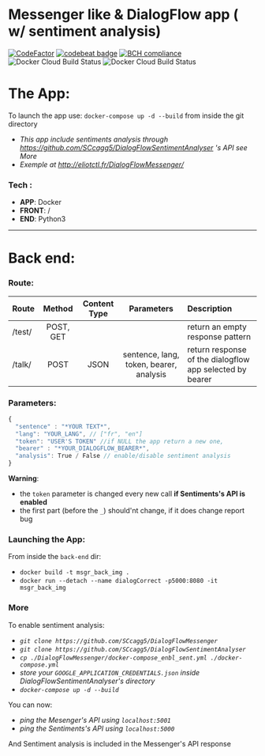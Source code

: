 # Messenger like & DialogFlow app ( w/ sentiment analysis)

[![CodeFactor](https://www.codefactor.io/repository/github/sccagg5/dialogflowmessenger/badge)](https://www.codefactor.io/repository/github/sccagg5/dialogflowmessenger)
[![codebeat badge](https://codebeat.co/badges/861fa6b1-def4-4b0f-98b4-79977d84bf33)](https://codebeat.co/projects/github-com-sccagg5-dialogflowmessenger-master)
[![BCH compliance](https://bettercodehub.com/edge/badge/SCcagg5/DialogFlowMessenger?branch=master)](https://bettercodehub.com/)
![Docker Cloud Build Status](https://img.shields.io/docker/cloud/build/eliotctl/dialogflowmessenger-frnt.svg?label=docker%20front-end)
![Docker Cloud Build Status](https://img.shields.io/docker/cloud/build/eliotctl/dialogflowmessenger-back.svg?label=docker%20front-end)

# The App:
To launch the app use: `docker-compose up -d --build` from inside the git directory

 * _This app include sentiments analysis through https://github.com/SCcagg5/DialogFlowSentimentAnalyser 's API see More_
 * _Exemple at http://eliotctl.fr/DialogFlowMessenger/_

### Tech :
 
  * **APP**: Docker
  * **FRONT**: /
  * **END**: Python3
  
  
---

# Back end:

### Route:  

Route| Method| Content Type |Parameters| Description |
:-|:-:|:-:|:-:|:-|
/test/ | POST, GET |  |  | return an empty response pattern
/talk/ | POST | JSON | sentence, lang, token, bearer, analysis | return response of the dialogflow app selected by bearer

### Parameters:
```javascript
{
  "sentence" : "*YOUR TEXT*",
  "lang": "YOUR_LANG", // ["fr", "en"]
  "token": "USER'S TOKEN" //if NULL the app return a new one,
  "bearer" : "*YOUR_DIALOGFLOW_BEARER*",
  "analysis": True / False // enable/disable sentiment analysis
}
```

**Warning**: 
  * the `token` parameter is changed every new call **if Sentiments's API is enabled**
  * the first part (before the `_`) should'nt change, if it does change report bug

### Launching the App:  

From inside the `back-end` dir:

 * `docker build -t msgr_back_img .`
 * `docker run --detach --name dialogCorrect -p5000:8080 -it msgr_back_img`

### More

To enable sentiment analysis:

* _`git clone https://github.com/SCcagg5/DialogFlowMessenger`_
* _`git clone https://github.com/SCcagg5/DialogFlowSentimentAnalyser`_
* _`cp ./DialogFlowMessenger/docker-compose_enbl_sent.yml ./docker-compose.yml`_
* _store your `GOOGLE_APPLICATION_CREDENTIALS.json` inside DialogFlowSentimentAnalyser's directory_
* _`docker-compose up -d --build`_

You can now:

* *ping the Mesenger's API using `localhost:5001`*
* *ping the Sentiments's API using `localhost:5000`*

And Sentiment analysis is included in the Messenger's API response
